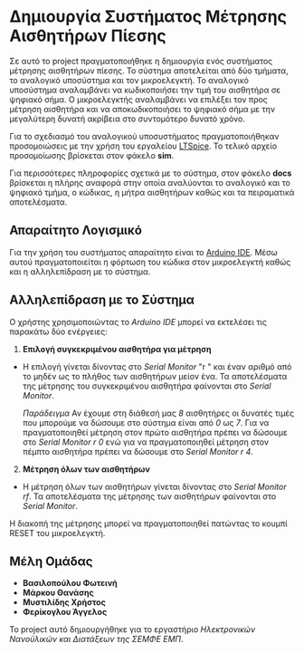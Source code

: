 # Δημιουργία Συστήματος Μέτρησης Αισθητήρων Πίεσης

Σε αυτό το project πραγματοποιήθηκε η δημιουργία ενός συστήματος μέτρησης αισθητήρων πίεσης. Το σύστημα αποτελείται από δύο τμήματα, το αναλογικό υποσύστημα και τον μικροελεγκτή. Το αναλογικό υποσύστημα αναλαμβάνει να κωδικοποιήσει την τιμή του αισθητήρα σε ψηφιακό σήμα. Ο μικροελεγκτής αναλαμβάνει να επιλέξει τον προς μέτρηση αισθητήρα και να αποκωδικοποιήσει το ψηφιακό σήμα με την μεγαλύτερη δυνατή ακρίβεια στο συντομότερο δυνατό χρόνο.

Για το σχεδιασμό του αναλογικού υποσυστήματος πραγματοποιήθηκαν προσομοιώσεις με την χρήση του εργαλείου [LTSpice](https://www.analog.com/en/design-center/design-tools-and-calculators/ltspice-simulator.html#). Το τελικό αρχείο προσομοίωσης βρίσκεται στον φάκελο __sim__.
  
Για περισσότερες πληροφορίες σχετικά με το σύστημα, στον φάκελο __docs__ βρίσκεται η πλήρης αναφορά στην οποία αναλύονται το αναλογικό και το ψηφιακό τμήμα, ο κώδικας, η μήτρα αισθητήρων καθώς και τα πειραματικά αποτελέσματα.

## Απαραίτητο Λογισμικό

Για την χρήση του συστήματος απαραίτητο είναι το [Arduino IDE](https://www.arduino.cc/en/main/software). Μέσω αυτού πραγματοποιείται η φόρτωση του κώδικα στον μικροελεγκτή καθώς και η αλληλεπίδραση με το σύστημα.

## Αλληλεπίδραση με το Σύστημα

Ο χρήστης χρησιμοποιώντας το *Arduino IDE* μπορεί να εκτελέσει τις παρακάτω δύο ενέργειες:
1. __Επιλογή συγκεκριμένου αισθητήρα για μέτρηση__
  - Η επιλογή γίνεται δίνοντας στο *Serial Monitor* "r " και έναν αριθμό από  το μηδέν ως το πλήθος των αισθητήρων μείον ένα. Τα αποτελέσματα της μέτρησης του συγκεκριμένου αισθητήρα φαίνονται στο *Serial Monitor*.

    *Παράδειγμα*
    Αν έχουμε στη διάθεσή μας *8* αισθητήρες οι δυνατές τιμές που μπορούμε να δώσουμε στο σύστημα είναι από *0* ως *7*. Για να πραγματοποιηθεί μέτρηση στον πρώτο αισθητήρα πρέπει να δώσουμε στο *Serial Monitor* *r 0* ενώ για να πραγματοποιηθεί μέτρηση στον πέμπτο αισθητήρα πρέπει να δώσουμε στο *Serial Monitor* *r 4*.

2. __Μέτρηση όλων των αισθητήρων__
  - Η μέτρηση όλων των αισθητήρων γίνεται δίνοντας στο *Serial Monitor* *rf*. Τα αποτελέσματα της μέτρησης των αισθητήρων φαίνονται στο *Serial Monitor*.

  Η διακοπή της μέτρησης μπορεί να πραγματοποιηθεί πατώντας το κουμπί RESET του μικροελεγκτή.

## Μέλη Ομάδας

* **Βασιλοπούλου Φωτεινή**
* **Μάρκου Θανάσης**
* **Μυστιλίδης Χρήστος**
* **Φερίκογλου Άγγελος**

Το project αυτό δημιουργήθηκε για το εργαστήριο *Ηλεκτρονικών Νανοϋλικών και Διατάξεων της ΣΕΜΦΕ ΕΜΠ*. 